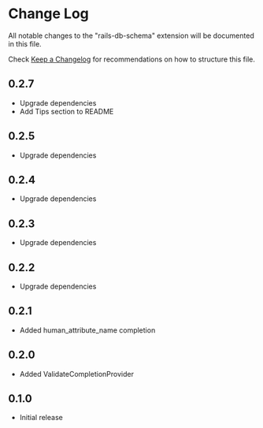 # Change Log

All notable changes to the "rails-db-schema" extension will be documented in this file.

Check [Keep a Changelog](http://keepachangelog.com/) for recommendations on how to structure this file.

## 0.2.7

- Upgrade dependencies
- Add Tips section to README

## 0.2.5

- Upgrade dependencies

## 0.2.4

- Upgrade dependencies

## 0.2.3

- Upgrade dependencies

## 0.2.2

- Upgrade dependencies

## 0.2.1

- Added human_attribute_name completion

## 0.2.0

- Added ValidateCompletionProvider

## 0.1.0

- Initial release
